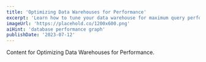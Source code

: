 ```yaml
---
title: 'Optimizing Data Warehouses for Performance'
excerpt: 'Learn how to tune your data warehouse for maximum query performance and cost-efficiency in a cloud environment.'
imageUrl: 'https://placehold.co/1200x600.png'
aiHint: 'database performance graph'
publishDate: '2023-07-12'
---
```


Content for Optimizing Data Warehouses for Performance.